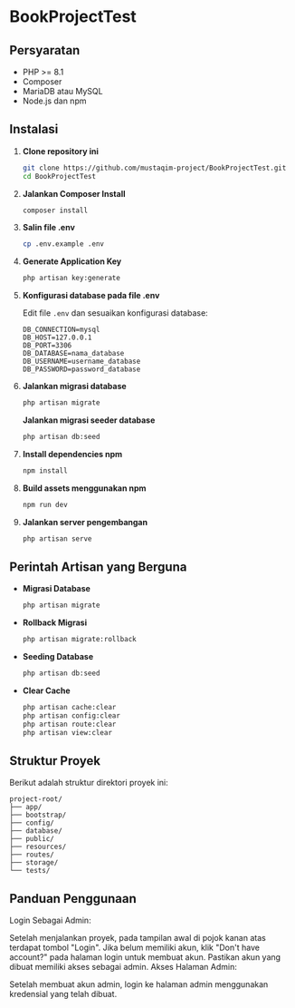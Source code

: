 

# BookProjectTest


## Persyaratan

- PHP >= 8.1
- Composer
- MariaDB atau MySQL
- Node.js dan npm

## Instalasi

1. **Clone repository ini**

   ```bash
   git clone https://github.com/mustaqim-project/BookProjectTest.git
   cd BookProjectTest
   ```

2. **Jalankan Composer Install**

   ```bash
   composer install
   ```

3. **Salin file .env**

   ```bash
   cp .env.example .env
   ```

4. **Generate Application Key**

   ```bash
   php artisan key:generate
   ```

5. **Konfigurasi database pada file .env**

   Edit file `.env` dan sesuaikan konfigurasi database:

   ```env
   DB_CONNECTION=mysql
   DB_HOST=127.0.0.1
   DB_PORT=3306
   DB_DATABASE=nama_database
   DB_USERNAME=username_database
   DB_PASSWORD=password_database
   ```

6. **Jalankan migrasi database**

   ```bash
   php artisan migrate
   ```

    **Jalankan migrasi seeder database**

   ```bash
   php artisan db:seed
   ```
   
7. **Install dependencies npm**

   ```bash
   npm install
   ```

8. **Build assets menggunakan npm**

   ```bash
   npm run dev
   ```

9. **Jalankan server pengembangan**

   ```bash
   php artisan serve
   ```

## Perintah Artisan yang Berguna

- **Migrasi Database**

  ```bash
  php artisan migrate
  ```

- **Rollback Migrasi**

  ```bash
  php artisan migrate:rollback
  ```

- **Seeding Database**

  ```bash
  php artisan db:seed
  ```

- **Clear Cache**

  ```bash
  php artisan cache:clear
  php artisan config:clear
  php artisan route:clear
  php artisan view:clear
  ```


## Struktur Proyek

Berikut adalah struktur direktori proyek ini:

```
project-root/
├── app/
├── bootstrap/
├── config/
├── database/
├── public/
├── resources/
├── routes/
├── storage/
└── tests/
```


## Panduan Penggunaan
Login Sebagai Admin:

Setelah menjalankan proyek, pada tampilan awal di pojok kanan atas terdapat tombol "Login".
Jika belum memiliki akun, klik "Don't have account?" pada halaman login untuk membuat akun.
Pastikan akun yang dibuat memiliki akses sebagai admin.
Akses Halaman Admin:

Setelah membuat akun admin, login ke halaman admin menggunakan kredensial yang telah dibuat.


